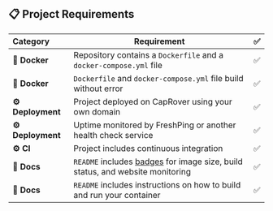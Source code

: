 ## 📋 Project Requirements

|  Category  | Requirement                                                                                          | ✅ |
|:---------- |------------------------------------------------------------------------------------------------------|:-:|
| **🐳 Docker** | Repository contains a `Dockerfile` and a `docker-compose.yml` file                                  | ✅ |
| **🐳 Docker** | `Dockerfile` and `docker-compose.yml` file build without error                                      | ✅ |
| **⚙️ Deployment** | Project deployed on CapRover using your own domain | ✅  |                             | ✅ |
| **⚙️ Deployment** | Uptime monitored by FreshPing or another health check service | ✅
|   **⚙️ CI**   | Project includes continuous integration  | ✅ |
|  **📝 Docs**  | `README` includes [badges](https://shields.io) for image size, build status, and website monitoring | ✅ |
|  **📝 Docs**  | `README` includes instructions on how to build and run your container                               | ✅ |
